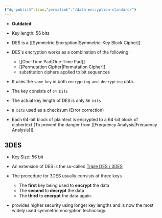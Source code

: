 ```yaml
---
{"dg-publish":true,"permalink":"/data-encryption-standard/"}
---
```


- **Outdated**
- Key length: 56 bits

- DES is a [[Symmetric Encryption\|Symmetric-Key Block Cipher]]
- DES's encryption works as a combination of the following:
	- [[One-Time Pad\|One-Time Pad]]
	- [[Permutation Cipher\|Permutation Cipher]]
	- substitution ciphers applied to bit sequences
- It uses the `same key` in both `encrypting and decrypting` data.


- The key consists of `64 bits`
- The actual key length of DES is only `56 bits`
- `8 bits` used as a checksum (Error correction)
- Each 64-bit block of plaintext is encrypted to a 64-bit block of ciphertext (To prevent the danger from [[Frequency Analysis\|Frequency Analysis]])


## 3DES

- Key Size: 56 bit

- An extension of DES is the so-called [Triple DES / 3DES](https://en.wikipedia.org/wiki/Triple_DES)
- The procedure for 3DES usually consists of three keys
	- The **first** key being used to **encrypt** the data
	- The **second** to **decrypt** the data
	- The **third** to **encrypt** the data again.
- provides higher security using longer key lengths and is now the most widely used symmetric encryption technology.